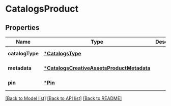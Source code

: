 # CatalogsProduct

## Properties
Name | Type | Description | Notes
------------ | ------------- | ------------- | -------------
**catalogType** | [***CatalogsType**](CatalogsType.md) |  | [default to null]
**metadata** | [***CatalogsCreativeAssetsProductMetadata**](CatalogsCreativeAssetsProductMetadata.md) |  | [default to null]
**pin** | [***Pin**](Pin.md) |  | [default to null]

[[Back to Model list]](../README.md#documentation-for-models) [[Back to API list]](../README.md#documentation-for-api-endpoints) [[Back to README]](../README.md)


